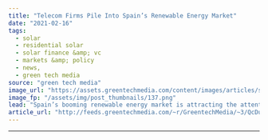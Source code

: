 ```yaml
---
title: "Telecom Firms Pile Into Spain’s Renewable Energy Market"
date: "2021-02-16"
tags: 
  - solar
  - residential solar
  - solar finance &amp; vc
  - markets &amp; policy
  - news,
  - green tech media
source: "green tech media"
image_url: "https://assets.greentechmedia.com/content/images/articles/solar_rooftop_install_Spain_XL.jpg"
image_fp: "/assets/img/post_thumbnails/137.png"
lead: "Spain’s booming renewable energy market is attracting the attention of an unlikely retail segment -  mobile phone companies. Phone firms including national leader Telefónica are jostling to offer clean energy alongside more traditional products such as ..."
article_url: "http://feeds.greentechmedia.com/~r/GreentechMedia/~3/QcDuVtrxDIw/phone-firms-pile-into-spains-renewable-energy-market"
---
```


---
